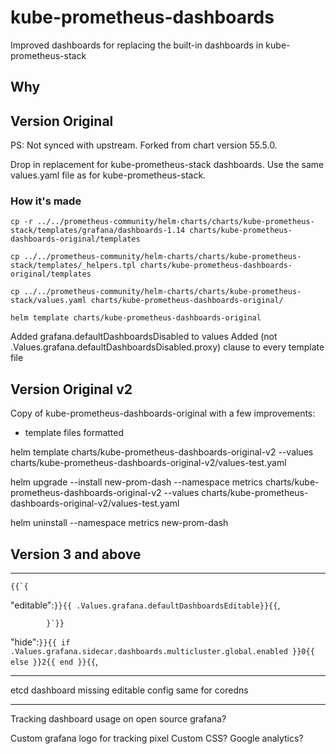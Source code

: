 # kube-prometheus-dashboards
Improved dashboards for replacing the built-in dashboards in kube-prometheus-stack

## Why

## Version Original

PS: Not synced with upstream. Forked from chart version 55.5.0.

Drop in replacement for kube-prometheus-stack dashboards. Use the same values.yaml file as for kube-prometheus-stack.

### How it's made

    cp -r ../../prometheus-community/helm-charts/charts/kube-prometheus-stack/templates/grafana/dashboards-1.14 charts/kube-prometheus-dashboards-original/templates

    cp ../../prometheus-community/helm-charts/charts/kube-prometheus-stack/templates/_helpers.tpl charts/kube-prometheus-dashboards-original/templates

    cp ../../prometheus-community/helm-charts/charts/kube-prometheus-stack/values.yaml charts/kube-prometheus-dashboards-original/

    helm template charts/kube-prometheus-dashboards-original

Added grafana.defaultDashboardsDisabled to values
Added (not .Values.grafana.defaultDashboardsDisabled.proxy) clause to every template file


## Version Original v2

Copy of kube-prometheus-dashboards-original with a few improvements:
- template files formatted


helm template charts/kube-prometheus-dashboards-original-v2 --values charts/kube-prometheus-dashboards-original-v2/values-test.yaml

helm upgrade --install new-prom-dash --namespace metrics charts/kube-prometheus-dashboards-original-v2 --values charts/kube-prometheus-dashboards-original-v2/values-test.yaml

helm uninstall --namespace metrics new-prom-dash

## Version 3 and above



---

    {{`{

"editable":`}}{{ .Values.grafana.defaultDashboardsEditable}}{{`,

            }`}}



"hide":`}}{{ if .Values.grafana.sidecar.dashboards.multicluster.global.enabled }}0{{ else }}2{{ end }}{{`,



---
etcd dashboard missing editable config
same for coredns


---


Tracking dashboard usage on open source grafana?

Custom grafana logo for tracking pixel
Custom CSS?
Google analytics?

